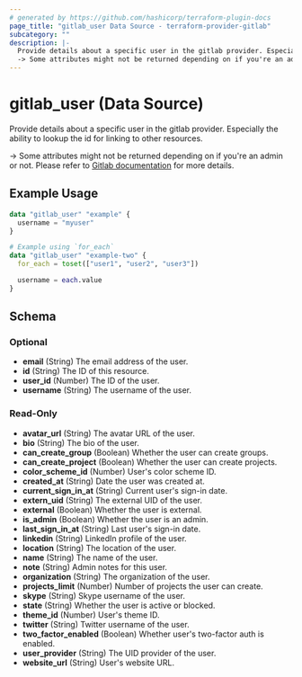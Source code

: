 ```yaml
---
# generated by https://github.com/hashicorp/terraform-plugin-docs
page_title: "gitlab_user Data Source - terraform-provider-gitlab"
subcategory: ""
description: |-
  Provide details about a specific user in the gitlab provider. Especially the ability to lookup the id for linking to other resources.
  -> Some attributes might not be returned depending on if you're an admin or not. Please refer to Gitlab documentation https://docs.gitlab.com/ce/api/users.html#single-user for more details.
---
```


# gitlab_user (Data Source)

Provide details about a specific user in the gitlab provider. Especially the ability to lookup the id for linking to other resources.

-> Some attributes might not be returned depending on if you're an admin or not. Please refer to [Gitlab documentation](https://docs.gitlab.com/ce/api/users.html#single-user) for more details.

## Example Usage

```terraform
data "gitlab_user" "example" {
  username = "myuser"
}

# Example using `for_each`
data "gitlab_user" "example-two" {
  for_each = toset(["user1", "user2", "user3"])

  username = each.value
}
```

<!-- schema generated by tfplugindocs -->
## Schema

### Optional

- **email** (String) The email address of the user.
- **id** (String) The ID of this resource.
- **user_id** (Number) The ID of the user.
- **username** (String) The username of the user.

### Read-Only

- **avatar_url** (String) The avatar URL of the user.
- **bio** (String) The bio of the user.
- **can_create_group** (Boolean) Whether the user can create groups.
- **can_create_project** (Boolean) Whether the user can create projects.
- **color_scheme_id** (Number) User's color scheme ID.
- **created_at** (String) Date the user was created at.
- **current_sign_in_at** (String) Current user's sign-in date.
- **extern_uid** (String) The external UID of the user.
- **external** (Boolean) Whether the user is external.
- **is_admin** (Boolean) Whether the user is an admin.
- **last_sign_in_at** (String) Last user's sign-in date.
- **linkedin** (String) LinkedIn profile of the user.
- **location** (String) The location of the user.
- **name** (String) The name of the user.
- **note** (String) Admin notes for this user.
- **organization** (String) The organization of the user.
- **projects_limit** (Number) Number of projects the user can create.
- **skype** (String) Skype username of the user.
- **state** (String) Whether the user is active or blocked.
- **theme_id** (Number) User's theme ID.
- **twitter** (String) Twitter username of the user.
- **two_factor_enabled** (Boolean) Whether user's two-factor auth is enabled.
- **user_provider** (String) The UID provider of the user.
- **website_url** (String) User's website URL.


